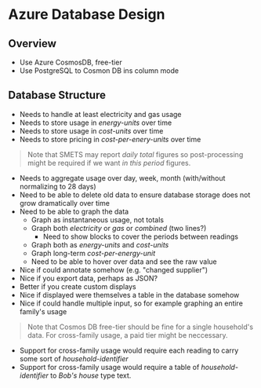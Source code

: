 # Azure Database Design
## Overview
- Use Azure CosmosDB, free-tier
- Use PostgreSQL to Cosmon DB ins column mode

## Database Structure
- Needs to handle at least electricity and gas usage
- Needs to store usage in _energy-units_ over time
- Needs to store usage in _cost-units_ over time
- Needs to store pricing in _cost-per-enery-units_ over time

> Note that SMETS may report _daily total_ figures so post-processing might be required if we want _in this period_ figures.

- Needs to aggregate usage over day, week, month (with/without normalizing to 28 days)
- Need to be able to delete old data to ensure database storage does not grow dramatically over time
- Need to be able to graph the data
  - Graph as instantaneous usage, not totals
  - Graph both _electricity_ or _gas_ or _combined_ (two lines?)
    - Need to show blocks to cover the periods between readings
  - Graph both as _energy-units_ and _cost-units_
  - Graph long-term _cost-per-energy-unit_
  - Need to be able to hover over data and see the raw value
- Nice if could annotate somehow (e.g. "changed supplier")
- Nice if you export data, perhaps as JSON?
- Better if you create custom displays
- Nice if displayed were themselves a table in the database somehow
- Nice if could handle multiple input, so for example graphing an entire family's usage

> Note that Cosmos DB free-tier should be fine for a single household's data.  For cross-family usage, a paid tier might be neccessary.

- Support for cross-family usage would require each reading to carry some sort of _household-identifier_
- Support for cross-family usage would require a table of _household-identifier_ to _Bob's house_ type text.